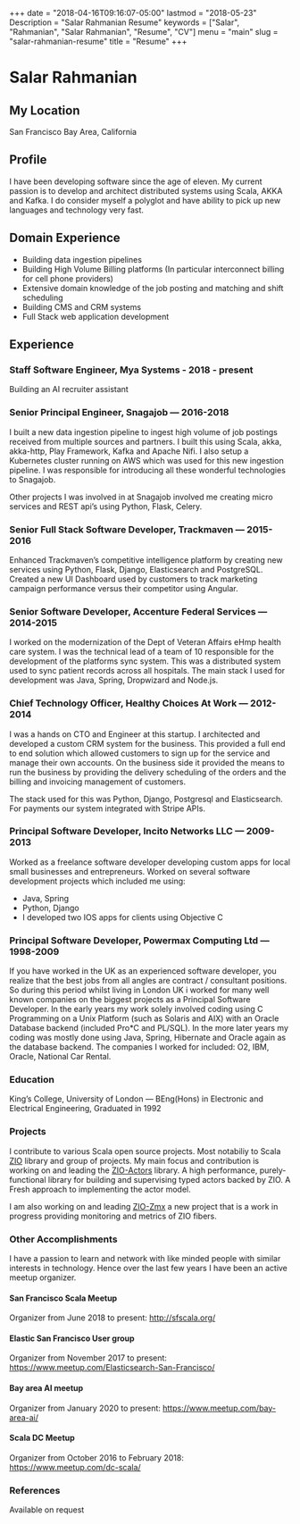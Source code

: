 +++
date = "2018-04-16T09:16:07-05:00"
lastmod = "2018-05-23"
Description = "Salar Rahmanian Resume"
keywords = ["Salar", "Rahmanian", "Salar Rahmanian", "Resume", "CV"]
menu = "main"
slug = "salar-rahmanian-resume"
title = "Resume"
+++
# Salar Rahmanian #
## My Location ##
San Francisco Bay Area, California

## Profile ##
I have been developing software since the age of eleven. My current passion is to develop and architect distributed systems using Scala, AKKA and Kafka. I do consider myself a polyglot and have ability to pick up new languages and technology very fast.

## Domain Experience ##
- Building data ingestion pipelines
- Building High Volume Billing platforms (In particular interconnect billing for cell phone providers)
- Extensive domain knowledge of the job posting and matching and shift scheduling
- Building CMS and CRM systems
- Full Stack web application development

## Experience ##
### Staff Software Engineer, Mya Systems - 2018 - present ###
Building an AI recruiter assistant

### Senior Principal Engineer, Snagajob — 2016-2018 ###
I built a new data ingestion pipeline to ingest high volume of job postings received from multiple sources and partners. I built this using Scala, akka, akka-http, Play Framework, Kafka and Apache Nifi. I also setup a Kubernetes cluster running on AWS which was used for this new ingestion pipeline. I was responsible for introducing all these wonderful technologies to Snagajob.

Other projects I was involved in at Snagajob involved me creating micro services and REST api’s using Python, Flask, Celery.

### Senior Full Stack Software Developer, Trackmaven — 2015-2016 ###
Enhanced Trackmaven’s competitive intelligence platform by creating new services using Python, Flask, Django, Elasticsearch and PostgreSQL. Created a new UI Dashboard used by customers to track marketing campaign performance versus their competitor using Angular.

### Senior Software Developer, Accenture Federal Services — 2014-2015 ###
I worked on the modernization of the Dept of Veteran Affairs eHmp health care system. I was the technical lead of a team of 10 responsible for the development of the platforms sync system. This was a distributed system used to sync patient records across all hospitals. The main stack I used for development was Java, Spring, Dropwizard and Node.js.

### Chief Technology Officer, Healthy Choices At Work — 2012-2014 ###
I was a hands on CTO and Engineer at this startup. I architected and developed a custom CRM system for the business. This provided a full end to end solution which allowed customers to sign up for the service and manage their own accounts. On the business side it provided the means to run the business by providing the delivery scheduling of the orders and the billing and invoicing management of customers.

The stack used for this was Python, Django, Postgresql and Elasticsearch. For payments our system integrated with Stripe APIs. 

### Principal Software Developer, Incito Networks LLC — 2009-2013 ###
Worked as a freelance software developer developing custom apps for local small businesses and entrepreneurs. Worked on several software development projects which included me using: 
- Java, Spring
- Python, Django
- I developed two IOS apps for clients using Objective C 

### Principal Software Developer, Powermax Computing Ltd — 1998-2009 ###
If you have worked in the UK as an experienced software developer, you realize that the best jobs from all angles are contract / consultant positions. So during this period whilst living in London UK i worked for many well known companies on the biggest projects as a Principal Software Developer. In the early years my work solely involved coding using  C Programming on a Unix Platform (such as Solaris and AIX) with an Oracle Database backend (included Pro*C and PL/SQL). In the more later years my coding was mostly done using Java, Spring, Hibernate and Oracle again as the database backend.
The companies I worked for included: O2, IBM, Oracle, National Car Rental. 

### Education ###
King’s College, University of London — BEng(Hons) in Electronic and Electrical Engineering, Graduated in 1992

### Projects ###

I contribute to various Scala open source projects. Most notabiliy to Scala [ZIO](https://zio.dev/) library and group of projects. My main focus and contribution is working on and leading the [ZIO-Actors](https://zio.github.io/zio-actors/) library. A high performance, purely-functional library for building and supervising typed actors backed by ZIO. A Fresh approach to implementing the actor model.

I am also working on and leading [ZIO-Zmx](https://github.com/zio/zio-zmx) a new project that is a work in progress providing monitoring and metrics of ZIO fibers.

### Other Accomplishments ###

I have a passion to learn and network with like minded people with similar interests in technology. Hence over the last few years I have been an active meetup organizer.

#### San Francisco Scala Meetup ####

Organizer from June 2018 to present: <http://sfscala.org/>

#### Elastic San Francisco User group ####

Organizer from November 2017 to present: <https://www.meetup.com/Elasticsearch-San-Francisco/>

#### Bay area AI meetup ####

Organizer from January 2020 to present: <https://www.meetup.com/bay-area-ai/>

#### Scala DC Meetup ####

Organizer from October 2016 to February 2018: <https://www.meetup.com/dc-scala/>

### References ###
Available on request


